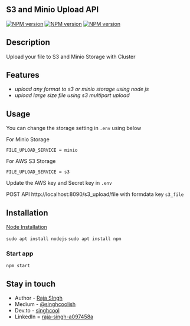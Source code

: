 ## S3 and Minio Upload API

[![NPM version](https://badge.fury.io/js/multer.svg)](https://badge.fury.io/js/multer) [![NPM version](https://badge.fury.io/js/s3-upload-stream.svg)](https://badge.fury.io/js/s3-upload-stream) [![NPM version](https://badge.fury.io/js/aws-sdk.svg)](https://badge.fury.io/js/aws-sdk) 

## Description

Upload your file to S3 and Minio Storage with Cluster

## Features
- *upload any format to s3 or minio storage using node js*
- *upload large size file using s3 multipart upload*

## Usage

You can change the storage setting in `.env` using below

For Minio Storage

```FILE_UPLOAD_SERVICE = minio```

For AWS S3 Storage

```FILE_UPLOAD_SERVICE = s3```

Update the AWS key and Secret key in `.env`

POST API http://localhost:8090/s3_upload/file with formdata key `s3_file`

## Installation

[Node Installation](https://nodejs.org/)

`sudo apt install nodejs`
`sudo apt install npm`

### Start app
`npm start`

## Stay in touch

* Author - [Raja SIngh](https://www.linkedin.com/in/raja-singh-a097458a/)
* Medium - [@singhcoolish](https://medium.com/@singhcoolish)
* Dev.to - [singhcool](https://dev.to/singhcool)
* LinkedIn = [raja-singh-a097458a](https://www.linkedin.com/in/raja-singh-a097458a/)
